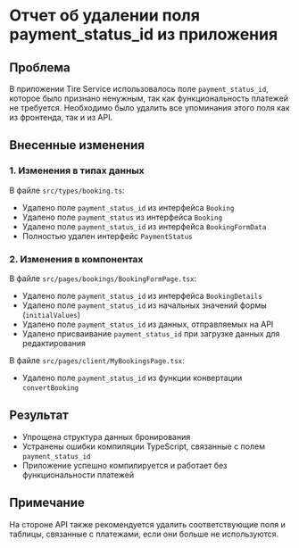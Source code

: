 # Отчет об удалении поля payment_status_id из приложения

## Проблема

В приложении Tire Service использовалось поле `payment_status_id`, которое было признано ненужным, так как функциональность платежей не требуется. Необходимо было удалить все упоминания этого поля как из фронтенда, так и из API.

## Внесенные изменения

### 1. Изменения в типах данных

В файле `src/types/booking.ts`:
- Удалено поле `payment_status_id` из интерфейса `Booking`
- Удалено поле `payment_status` из интерфейса `Booking`
- Удалено поле `payment_status_id` из интерфейса `BookingFormData`
- Полностью удален интерфейс `PaymentStatus`

### 2. Изменения в компонентах

В файле `src/pages/bookings/BookingFormPage.tsx`:
- Удалено поле `payment_status_id` из интерфейса `BookingDetails`
- Удалено поле `payment_status_id` из начальных значений формы (`initialValues`)
- Удалено поле `payment_status_id` из данных, отправляемых на API
- Удалено присваивание `payment_status_id` при загрузке данных для редактирования

В файле `src/pages/client/MyBookingsPage.tsx`:
- Удалено поле `payment_status_id` из функции конвертации `convertBooking`

## Результат

- Упрощена структура данных бронирования
- Устранены ошибки компиляции TypeScript, связанные с полем `payment_status_id`
- Приложение успешно компилируется и работает без функциональности платежей

## Примечание

На стороне API также рекомендуется удалить соответствующие поля и таблицы, связанные с платежами, если они больше не используются. 
